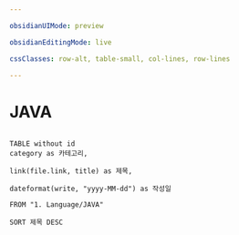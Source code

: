 ```yaml
---

obsidianUIMode: preview

obsidianEditingMode: live

cssClasses: row-alt, table-small, col-lines, row-lines

---
```


# JAVA
```dataview

TABLE without id
category as 카테고리,

link(file.link, title) as 제목,

dateformat(write, "yyyy-MM-dd") as 작성일

FROM "1. Language/JAVA"

SORT 제목 DESC

```



